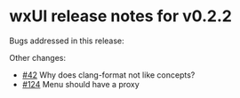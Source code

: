 # wxUI release notes for v0.2.2

Bugs addressed in this release:

Other changes:

* [#42](../../issues/42) Why does clang-format not like concepts?
* [#124](../../issues/124) Menu should have a proxy

